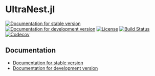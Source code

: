 # UltraNest.jl

[![Documentation for stable version](https://img.shields.io/badge/docs-stable-blue.svg)](https://JohannesBuchner.github.io/UltraNest.jl/stable)
[![Documentation for development version](https://img.shields.io/badge/docs-dev-blue.svg)](https://JohannesBuchner.github.io/UltraNest.jl/dev)
[![License](http://img.shields.io/badge/license-MIT-brightgreen.svg?style=flat)](LICENSE.md)
[![Build Status](https://github.com/JohannesBuchner/UltraNest.jl/workflows/CI/badge.svg?branch=master)](https://github.com/JohannesBuchner/UltraNest.jl/actions?query=workflow%3ACI)
[![Codecov](https://codecov.io/gh/JohannesBuchner/UltraNest.jl/branch/master/graph/badge.svg)](https://codecov.io/gh/JohannesBuchner/UltraNest.jl)


## Documentation

* [Documentation for stable version](https://JohannesBuchner.github.io/UltraNest.jl/stable)
* [Documentation for development version](https://JohannesBuchner.github.io/UltraNest.jl/dev)
